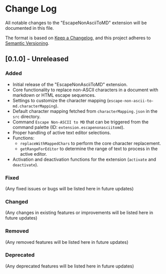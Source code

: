 # Change Log

All notable changes to the "EscapeNonAsciiToMD" extension will be documented in this file.

The format is based on [Keep a Changelog](https://keepachangelog.com/en/1.0.0/),
and this project adheres to [Semantic Versioning](https://semver.org/spec/v2.0.0.html).

## [0.1.0] - Unreleased

### Added
- Initial release of the "EscapeNonAsciiToMD" extension.
- Core functionality to replace non-ASCII characters in a document with markdown or HTML escape sequences.
- Settings to customize the character mapping (`escape-non-ascii-to-md.characterMapping`).
- Default character mapping fetched from `characterMapping.json` in the `src` directory.
- Command `Escape Non-ASCII to MD` that can be triggered from the command palette (ID: `extension.escapenonasciitomd`).
- Proper handling of active text editor selections.
- Functions:
  - `replaceWithMappedChars` to perform the core character replacement.
  - `getRangeForEditor` to determine the range of text to process in the active editor.
- Activation and deactivation functions for the extension (`activate` and `deactivate`).

### Fixed

(Any fixed issues or bugs will be listed here in future updates)

### Changed

(Any changes in existing features or improvements will be listed here in future updates)

### Removed

(Any removed features will be listed here in future updates)

### Deprecated

(Any deprecated features will be listed here in future updates)

